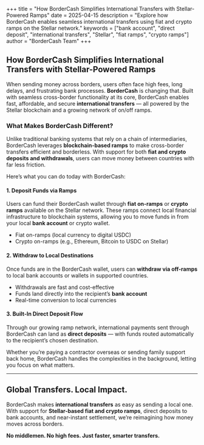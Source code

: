+++
title = "How BorderCash Simplifies International Transfers with Stellar-Powered Ramps"
date = 2025-04-15
description = "Explore how BorderCash enables seamless international transfers using fiat and crypto ramps on the Stellar network."
keywords = ["bank account", "direct deposit", "international transfers", "Stellar", "fiat ramps", "crypto ramps"]
author = "BorderCash Team"
+++

## How BorderCash Simplifies International Transfers with Stellar-Powered Ramps

When sending money across borders, users often face high fees, long delays, and frustrating bank processes. **BorderCash** is changing that. Built with seamless cross-border functionality at its core, BorderCash enables fast, affordable, and secure **international transfers** — all powered by the Stellar blockchain and a growing network of on/off ramps.

### What Makes BorderCash Different?

Unlike traditional banking systems that rely on a chain of intermediaries, BorderCash leverages **blockchain-based ramps** to make cross-border transfers efficient and borderless. With support for both **fiat and crypto deposits and withdrawals**, users can move money between countries with far less friction.

Here’s what you can do today with BorderCash:

#### 1. Deposit Funds via Ramps

Users can fund their BorderCash wallet through **fiat on-ramps** or **crypto ramps** available on the Stellar network. These ramps connect local financial infrastructure to blockchain systems, allowing you to move funds in from your local **bank account** or crypto wallet.

- Fiat on-ramps (local currency to digital USDC)  
- Crypto on-ramps (e.g., Ethereum, Bitcoin to USDC on Stellar)

#### 2. Withdraw to Local Destinations

Once funds are in the BorderCash wallet, users can **withdraw via off-ramps** to local bank accounts or wallets in supported countries.

- Withdrawals are fast and cost-effective  
- Funds land directly into the recipient’s **bank account**  
- Real-time conversion to local currencies  

#### 3. Built-In Direct Deposit Flow

Through our growing ramp network, international payments sent through BorderCash can land as **direct deposits** — with funds routed automatically to the recipient’s chosen destination.

Whether you’re paying a contractor overseas or sending family support back home, BorderCash handles the complexities in the background, letting you focus on what matters.

---

## Global Transfers. Local Impact.

BorderCash makes **international transfers** as easy as sending a local one. With support for **Stellar-based fiat and crypto ramps**, direct deposits to bank accounts, and near-instant settlement, we’re reimagining how money moves across borders.

**No middlemen. No high fees. Just faster, smarter transfers.**
